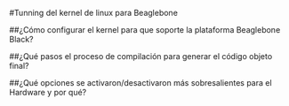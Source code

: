 #Tunning del kernel de linux para Beaglebone

##¿Cómo configurar el kernel para que soporte la plataforma Beaglebone Black?


##¿Qué pasos el proceso de compilación para generar el código objeto final?

##¿Qué opciones se activaron/desactivaron más sobresalientes para el Hardware y por qué?

